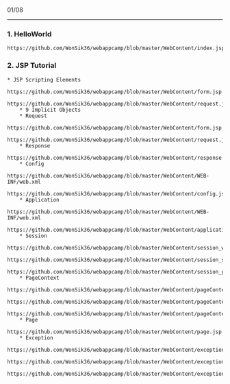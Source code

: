 01/08
_____________
### 1. HelloWorld
	https://github.com/WonSik36/webappcamp/blob/master/WebContent/index.jsp
### 2. JSP Tutorial
	* JSP Scripting Elements
		https://github.com/WonSik36/webappcamp/blob/master/WebContent/form.jsp
		https://github.com/WonSik36/webappcamp/blob/master/WebContent/request.jsp
    	* 9 Implicit Objects
		* Request
			https://github.com/WonSik36/webappcamp/blob/master/WebContent/form.jsp
			https://github.com/WonSik36/webappcamp/blob/master/WebContent/request.jsp
		* Response
			https://github.com/WonSik36/webappcamp/blob/master/WebContent/response.jsp
		* Config
			https://github.com/WonSik36/webappcamp/blob/master/WebContent/WEB-INF/web.xml
			https://github.com/WonSik36/webappcamp/blob/master/WebContent/config.jsp
		* Application
			https://github.com/WonSik36/webappcamp/blob/master/WebContent/WEB-INF/web.xml
			https://github.com/WonSik36/webappcamp/blob/master/WebContent/application.jsp
		* Session
			https://github.com/WonSik36/webappcamp/blob/master/WebContent/session_write_name.jsp
			https://github.com/WonSik36/webappcamp/blob/master/WebContent/session_set.jsp
			https://github.com/WonSik36/webappcamp/blob/master/WebContent/session_get.jsp
		* PageContext
			https://github.com/WonSik36/webappcamp/blob/master/WebContent/pageContext_write_name.jsp
			https://github.com/WonSik36/webappcamp/blob/master/WebContent/pageContext_set.jsp
			https://github.com/WonSik36/webappcamp/blob/master/WebContent/pageContext_get.jsp
		* Page
			https://github.com/WonSik36/webappcamp/blob/master/WebContent/page.jsp
		* Exception
			https://github.com/WonSik36/webappcamp/blob/master/WebContent/exception_write.jsp
			https://github.com/WonSik36/webappcamp/blob/master/WebContent/exception_throw.jsp
			https://github.com/WonSik36/webappcamp/blob/master/WebContent/exception.jsp
